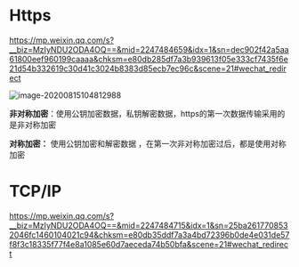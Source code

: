 # Https

https://mp.weixin.qq.com/s?__biz=MzIyNDU2ODA4OQ==&mid=2247484659&idx=1&sn=dec902f42a5aa61800eef960199caaaa&chksm=e80db285df7a3b939613f05e333cf7435f6e21d54b332619c30d41c3024b8383d85ecb7ec96c&scene=21#wechat_redirect

![image-20200815104812988](C:\Users\87634\AppData\Roaming\Typora\typora-user-images\image-20200815104812988.png)

**非对称加密**：使用公钥加密数据，私钥解密数据，https的第一次数据传输采用的是非对称加密

**对称加密：** 使用公钥加密和解密数据 ，在第一次非对称加密过后，都是使用对称加密





# TCP/IP

https://mp.weixin.qq.com/s?__biz=MzIyNDU2ODA4OQ==&mid=2247484715&idx=1&sn=25ba2617708532046fc1460104021c94&chksm=e80db35ddf7a3a4bd72396b0de4e031de57f8f3c18335f77f4e8a1085e60d7aeceda74b50bfa&scene=21#wechat_redirect



